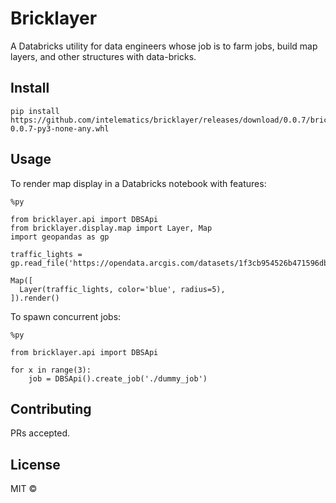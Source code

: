 # Bricklayer

A Databricks utility for data engineers whose job is to farm jobs, build map layers, and other structures with data-bricks.

## Install

```
pip install https://github.com/intelematics/bricklayer/releases/download/0.0.7/bricklayer-0.0.7-py3-none-any.whl
```

## Usage

To render map display in a Databricks notebook with features:
```
%py

from bricklayer.api import DBSApi
from bricklayer.display.map import Layer, Map
import geopandas as gp

traffic_lights = gp.read_file('https://opendata.arcgis.com/datasets/1f3cb954526b471596dbffa30e56bb32_0.geojson')

Map([
  Layer(traffic_lights, color='blue', radius=5),
]).render()

```

To spawn concurrent jobs:
```
%py

from bricklayer.api import DBSApi

for x in range(3):
    job = DBSApi().create_job('./dummy_job')

```

## Contributing

PRs accepted.

## License

MIT ©
